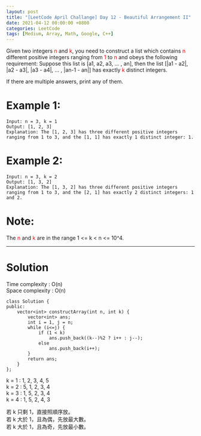 ```yaml
---
layout: post
title: "[LeetCode April Challange] Day 12 - Beautiful Arrangement II"
date: 2021-04-12 00:00:00 +0800
categories: LeetCode
tags: [Medium, Array, Math, Google, C++]
---
```

Given two integers <font color="red">n</font> and <font color="red">k</font>, you need to construct a list which contains <font color="red">n</font> different positive integers ranging from <font color="red">1</font> to <font color="red">n</font> and obeys the following requirement:
Suppose this list is [a1, a2, a3, ... , an], then the list [|a1 - a2|, |a2 - a3|, |a3 - a4|, ... , |an-1 - an|] has exactly <font color="red">k</font> distinct integers.

If there are multiple answers, print any of them.

# Example 1:

    Input: n = 3, k = 1
    Output: [1, 2, 3]
    Explanation: The [1, 2, 3] has three different positive integers ranging from 1 to 3, and the [1, 1] has exactly 1 distinct integer: 1.

# Example 2:

    Input: n = 3, k = 2
    Output: [1, 3, 2]
    Explanation: The [1, 3, 2] has three different positive integers ranging from 1 to 3, and the [2, 1] has exactly 2 distinct integers: 1 and 2.

# Note:
The <font color="red">n</font> and <font color="red">k</font> are in the range 1 <= k < n <= 10^4.

______________________  

# Solution  

Time complexity : O(n)  
Space complexity : O(n)  

    class Solution {
    public:
        vector<int> constructArray(int n, int k) {
            vector<int> ans;
            int i = 1, j = n;
            while (i<=j) {
                if (1 < k)
                    ans.push_back((k--)%2 ? i++ : j--);
                else
                    ans.push_back(i++);
            }
            return ans;
        }
    };

k = 1 : 1, 2, 3, 4, 5  
k = 2 : 5, 1, 2, 3, 4  
k = 3 : 1, 5, 2, 3, 4  
k = 4 : 1, 5, 2, 4, 3

若 k 只剩 1，直接照順序放。  
若 k 大於 1，且為偶，先放最大數。  
若 k 大於 1，且為奇，先放最小數。